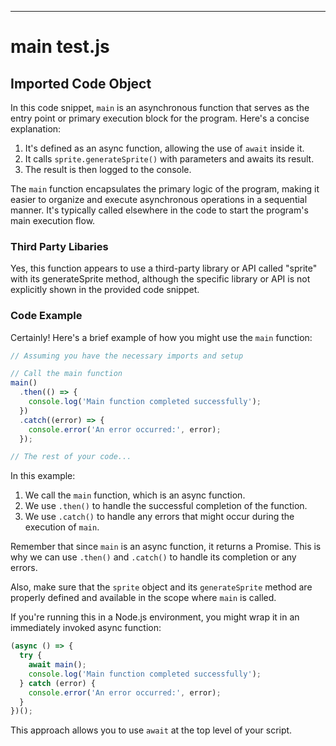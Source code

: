 

  

  

  

  

  
---
# main test.js
## Imported Code Object
In this code snippet, `main` is an asynchronous function that serves as the entry point or primary execution block for the program. Here's a concise explanation:

1. It's defined as an async function, allowing the use of `await` inside it.
2. It calls `sprite.generateSprite()` with parameters and awaits its result.
3. The result is then logged to the console.

The `main` function encapsulates the primary logic of the program, making it easier to organize and execute asynchronous operations in a sequential manner. It's typically called elsewhere in the code to start the program's main execution flow.

### Third Party Libaries

Yes, this function appears to use a third-party library or API called "sprite" with its generateSprite method, although the specific library or API is not explicitly shown in the provided code snippet.

### Code Example

Certainly! Here's a brief example of how you might use the `main` function:

```javascript
// Assuming you have the necessary imports and setup

// Call the main function
main()
  .then(() => {
    console.log('Main function completed successfully');
  })
  .catch((error) => {
    console.error('An error occurred:', error);
  });

// The rest of your code...
```

In this example:

1. We call the `main` function, which is an async function.
2. We use `.then()` to handle the successful completion of the function.
3. We use `.catch()` to handle any errors that might occur during the execution of `main`.

Remember that since `main` is an async function, it returns a Promise. This is why we can use `.then()` and `.catch()` to handle its completion or any errors.

Also, make sure that the `sprite` object and its `generateSprite` method are properly defined and available in the scope where `main` is called.

If you're running this in a Node.js environment, you might wrap it in an immediately invoked async function:

```javascript
(async () => {
  try {
    await main();
    console.log('Main function completed successfully');
  } catch (error) {
    console.error('An error occurred:', error);
  }
})();
```

This approach allows you to use `await` at the top level of your script.


  